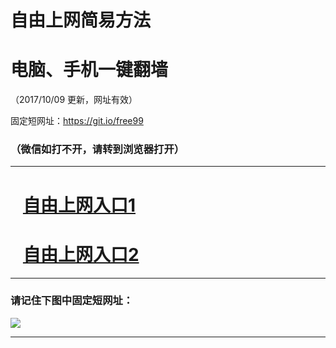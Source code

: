 ﻿# 自由上网简易方法

# 电脑、手机一键翻墙

（2017/10/09 更新，网址有效）

固定短网址：https://git.io/free99

### （微信如打不开，请转到浏览器打开）


***





# &nbsp;&nbsp; <a href="http://ft9425624.fwq-tz-1001.info/fwqtz01.html?t=100900131208 " target="_blank">自由上网入口1</a>
# &nbsp;&nbsp; <a href="http://ft38720346.fwq-tz-1002.info/fwqtz02.html?t=100900129198 " target="_blank">自由上网入口2</a>
***

### 请记住下图中固定短网址：

<img src="https://s3-us-west-2.amazonaws.com/fwq-1001/yjfq-20170905okok.png" /> 


***

